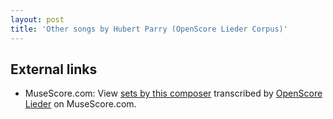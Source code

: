 ```yaml
---
layout: post
title: 'Other songs by Hubert Parry (OpenScore Lieder Corpus)'
---
```


## External links

- MuseScore.com: View [sets by this composer] transcribed by [OpenScore Lieder] on MuseScore.com.

[sets by this composer]: https://musescore.com/openscore-lieder-corpus/sets/5103547
[OpenScore Lieder]: https://musescore.com/openscore-lieder-corpus

